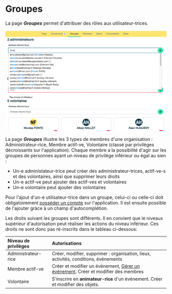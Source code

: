 # Groupes 

La page ***Groupes*** permet d'attribuer des rôles aux utilisateur-trices. 

![groups](../assets/organization-groups.png)

La page ***Groupes*** illustre les 3 types de membres d'une organisation : Administrateur-rice, Membre actif-ve, Volontaire (classé par privilèges décroissants sur l'application). Chaque membre a la possibilité d'agir sur les groupes de personnes ayant un niveau de privilège inférieur ou égal au sien :

- Un-e administateur-trice peut créer des administrateur-trices, actif-ve-s et des volontaires, ainsi que supprimer leurs droits
- Un-e actif-ve peut ajouter des actif-ves et volontaires 
- Un-e volontaire peut ajouter des volontaires 

Pour l'ajout d'un-e utilisateur-trice dans un groupe, celui-ci ou celle-ci doit obligatoirement [posséder un compte](../account/create-account.md) sur l'application. Il est ensuite possible de l'ajouter gràce à un champ d'autocomplétion.

Les droits suivant les groupes sont différents. Il en convient que le niveaux supérieur d'autorisation peut réaliser les actions du niveau inférieur. Ces droits ne sont donc pas ré-inscrits dans le tableau ci-dessous:

| Niveau de privilèges | Autorisations |
|:--|:--|
| Administrateur-rice  | Créer, modifier, supprimer : organisation, lieux, activités, conditions, événements |
| Membre actif-ve | Créer et modifier un événement, [Gérer un événement](../event.manage-event.md). Créer et modifier des membres  |
| Volontaire | S'inscrire en **animateur-rice** d'un événement. Créer et modifier des objets. | 

